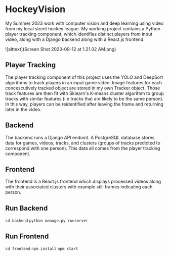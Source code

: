 # HockeyVision
My Summer 2023 work with computer vision and deep learning using video from my local street hockey league. My working project contains a Python player tracking component, which identifies distinct players from input video, along with a Django backend along with a React.js frontend.

![alttext](Screen Shot 2023-09-12 at 1.21.02 AM.png)

## Player Tracking
The player tracking component of this project uses the YOLO and DeepSort algorithms to track players in an input game video. Image features for each concescutively tracked object are stored in my own Tracker object. Those track features are then fit with Sklearn's K-means cluster algorithm to group tracks with similar features (i.e tracks that are likely to be the same person). In this way, players can be reidentified after leaving the frame and returning later in the video. 

## Backend
The backend runs a Django API endoint. A PostgreSQL database stores data for games, videos, tracks, and clusters (groups of tracks predicted to correspond with one person). This data all comes from the player tracking component. 

## Frontend
The frontend is a React.js frontend which displays processed videos along with their associated clusters with example still frames indicating each person.

## Run Backend
`cd backend`
`python manage.py runserver`

## Run Frontend
`cd frontend`
`npm install`
`npm start`
